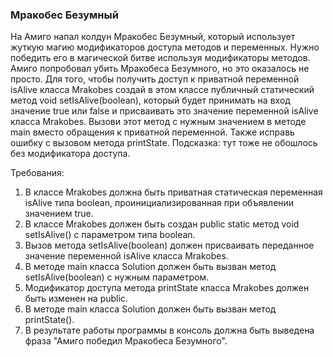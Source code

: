 
### Мракобес Безумный

На Амиго напал колдун Мракобес Безумный, который использует жуткую магию модификаторов доступа методов и переменных.
Нужно победить его в магической битве используя модификаторы методов. Амиго попробовал убить Мракобеса Безумного, но это оказалось не просто.
Для того, чтобы получить доступ к приватной переменной isAlive класса Mrakobes создай в этом классе публичный статический метод
void setIsAlive(boolean), который будет принимать на вход значение true или false и присваивать это значение переменной isAlive класса Mrakobes.
Вызови этот метод с нужным значением в методе main вместо обращения к приватной переменной. Также исправь ошибку с вызовом метода
printState. Подсказка: тут тоже не обошлось без модификатора доступа.


Требования:
1.	В классе Mrakobes должна быть приватная статическая переменная isAlive типа boolean, проинициализированная при объявлении значением true.
2.	В классе Mrakobes должен быть создан public static метод void setIsAlive() с параметром типа boolean.
3.	Вызов метода setIsAlive(boolean) должен присваивать переданное значение переменной isAlive класса Mrakobes.
4.	В методе main класса Solution должен быть вызван метод setIsAlive(boolean) с нужным параметром.
5.	Модификатор доступа метода printState класса Mrakobes должен быть изменен на public.
6.	В методе main  класса Solution должен быть вызван метод printState().
7.	В результате работы программы в консоль должна быть выведена фраза &quot;Амиго победил Мракобеса Безумного&quot;.


